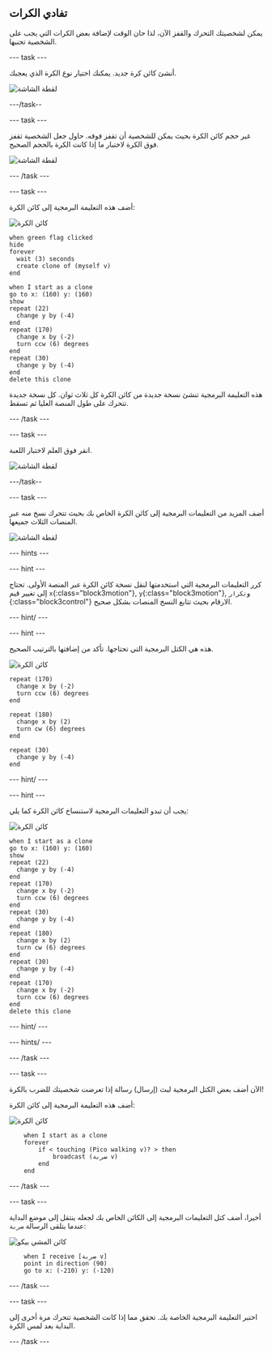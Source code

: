 ## تفادي الكرات

يمكن لشخصيتك التحرك والقفز الآن، لذا حان الوقت لإضافة بعض الكرات التي يجب على الشخصية تجنبها.

--- task ---

أنشئ كائن كرة جديد. يمكنك اختيار نوع الكرة الذي يعجبك.

![لقطة الشاشة](images/dodge-balls.png)

---/task--

--- task ---

غير حجم كائن الكرة بحيث يمكن للشخصية أن تقفز فوقه. حاول جعل الشخصية تقفز فوق الكرة لاختبار ما إذا كانت الكرة بالحجم الصحيح.

![لقطة الشاشة](images/dodge-ball-resize.png)

--- /task ---

--- task ---

أضف هذه التعليمة البرمجية إلى كائن الكرة:

![كائن الكرة](images/ball_sprite.png)

```blocks3
when green flag clicked
hide
forever 
  wait (3) seconds
  create clone of (myself v)
end
```

```blocks3
when I start as a clone
go to x: (160) y: (160)
show
repeat (22) 
  change y by (-4)
end
repeat (170) 
  change x by (-2)
  turn ccw (6) degrees
end
repeat (30) 
  change y by (-4)
end
delete this clone
```

هذه التعليمة البرمجية تنشئ نسخة جديدة من كائن الكرة كل ثلاث ثوان. كل نسخة جديدة تتحرك على طول المنصة العليا ثم تسقط.

--- /task ---

--- task ---

انقر فوق العلم لاختبار اللعبة.

![لقطة الشاشة](images/dodge-ball-test.png)

---/task--

--- task ---

أضف المزيد من التعليمات البرمجية إلى كائن الكرة الخاص بك بحيث تتحرك نسخ منه عبر المنصات الثلاث جميعها.

![لقطة الشاشة](images/dodge-ball-more-motion.png)

--- hints ---


--- hint ---

كرر التعليمات البرمجية التي استخدمتها لنقل نسخة كائن الكرة عبر المنصة الأولى. تحتاج إلى تغيير قيم `x`{:class="block3motion"}, `y`{:class="block3motion"}, و`تكرار `{:class="block3control"} الارقام بحيث تتابع النسخ المنصات بشكل صحيح.

--- hint/ ---

--- hint ---

هذه هي الكتل البرمجية التي تحتاجها. تأكد من إضافتها بالترتيب الصحيح.

![كائن الكرة](images/ball_sprite.png)

```blocks3
repeat (170) 
  change x by (-2)
  turn ccw (6) degrees
end

repeat (180) 
  change x by (2)
  turn cw (6) degrees
end

repeat (30) 
  change y by (-4)
end
```

--- hint/ ---

--- hint ---

يجب أن تبدو التعليمات البرمجية لاستنساخ كائن الكرة كما يلي:

![كائن الكرة](images/ball_sprite.png)

```blocks3
when I start as a clone
go to x: (160) y: (160)
show
repeat (22) 
  change y by (-4)
end
repeat (170) 
  change x by (-2)
  turn ccw (6) degrees
end
repeat (30) 
  change y by (-4)
end
repeat (180) 
  change x by (2)
  turn cw (6) degrees
end
repeat (30) 
  change y by (-4)
end
repeat (170) 
  change x by (-2)
  turn ccw (6) degrees
end
delete this clone
```

--- hint/ ---

--- hints/ ---

--- /task ---

--- task ---

الآن أضف بعض الكتل البرمجية لبث (إرسال) رسالة إذا تعرضت شخصيتك للضرب بالكرة!

أضف هذه التعليمة البرمجية إلى كائن الكرة:

![كائن الكرة](images/ball_sprite.png)

```blocks3
    when I start as a clone
    forever
        if < touching (Pico walking v)? > then
            broadcast (ضربة v)
        end
    end
```

--- /task ---

--- task ---

أخيرا، أضف كتل التعليمات البرمجية إلى الكائن الخاص بك لجعله ينتقل إلى موضع البداية عندما يتلقى الرسالة `ضربة`:

![كائن المشي بيكو](images/pico_walking_sprite.png)

```blocks3
    when I receive [ضربة v]
    point in direction (90)
    go to x: (-210) y: (-120)
```

--- /task ---

--- task ---

اختبر التعليمة البرمجية الخاصة بك. تحقق مما إذا كانت الشخصية تتحرك مرة أخرى إلى البداية بعد لمس الكرة.

--- /task ---